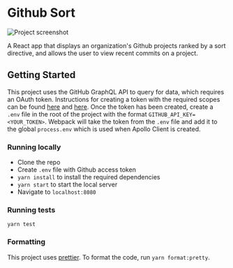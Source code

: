 # Github Sort
![Project screenshot](https://i.ibb.co/Bn0pkkt/github-screenshot.png)

A React app that displays an organization's Github projects ranked by a sort directive, and allows the user to view recent commits on a project.

## Getting Started
This project uses the GitHub GraphQL API to query for data, which requires an OAuth token. Instructions for creating a token with the required scopes can be found [here](https://docs.github.com/en/free-pro-team@latest/graphql/guides/forming-calls-with-graphql#authenticating-with-graphql) and [here](https://docs.github.com/en/free-pro-team@latest/github/authenticating-to-github/creating-a-personal-access-token).
Once the token has been created, create a `.env` file in the root of the project with the format `GITHUB_API_KEY=<YOUR_TOKEN>`. Webpack will take the token from the  `.env` file and add it to the global `process.env` which is used when Apollo Client is created.


### Running locally
* Clone the repo
* Create `.env` file with Github access token
* `yarn install` to install the required dependencies
* `yarn start` to start the local server
* Navigate to `localhost:8080`

### Running tests
`yarn test`

### Formatting
This project uses [prettier](https://www.npmjs.com/package/prettier). To format the code, run `yarn format:pretty`.
